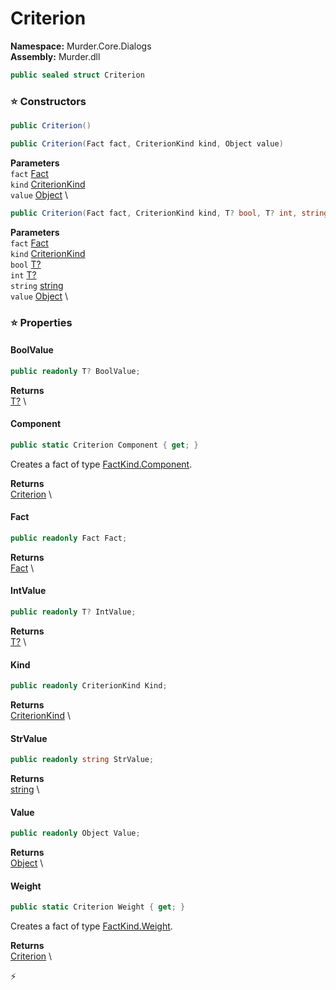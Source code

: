 # Criterion

**Namespace:** Murder.Core.Dialogs \
**Assembly:** Murder.dll

```csharp
public sealed struct Criterion
```

### ⭐ Constructors
```csharp
public Criterion()
```

```csharp
public Criterion(Fact fact, CriterionKind kind, Object value)
```

**Parameters** \
`fact` [Fact](../..//Murder/Core/Dialogs/Fact.html) \
`kind` [CriterionKind](../..//Murder/Core/Dialogs/CriterionKind.html) \
`value` [Object](https://learn.microsoft.com/en-us/dotnet/api/System.Object?view=net-7.0) \

```csharp
public Criterion(Fact fact, CriterionKind kind, T? bool, T? int, string string, Object value)
```

**Parameters** \
`fact` [Fact](../..//Murder/Core/Dialogs/Fact.html) \
`kind` [CriterionKind](../..//Murder/Core/Dialogs/CriterionKind.html) \
`bool` [T?](https://learn.microsoft.com/en-us/dotnet/api/System.Nullable-1?view=net-7.0) \
`int` [T?](https://learn.microsoft.com/en-us/dotnet/api/System.Nullable-1?view=net-7.0) \
`string` [string](https://learn.microsoft.com/en-us/dotnet/api/System.String?view=net-7.0) \
`value` [Object](https://learn.microsoft.com/en-us/dotnet/api/System.Object?view=net-7.0) \

### ⭐ Properties
#### BoolValue
```csharp
public readonly T? BoolValue;
```

**Returns** \
[T?](https://learn.microsoft.com/en-us/dotnet/api/System.Nullable-1?view=net-7.0) \
#### Component
```csharp
public static Criterion Component { get; }
```

Creates a fact of type [FactKind.Component](../../../murder/core/dialogs/factkind.html#component).

**Returns** \
[Criterion](../..//Murder/Core/Dialogs/Criterion.html) \
#### Fact
```csharp
public readonly Fact Fact;
```

**Returns** \
[Fact](../..//Murder/Core/Dialogs/Fact.html) \
#### IntValue
```csharp
public readonly T? IntValue;
```

**Returns** \
[T?](https://learn.microsoft.com/en-us/dotnet/api/System.Nullable-1?view=net-7.0) \
#### Kind
```csharp
public readonly CriterionKind Kind;
```

**Returns** \
[CriterionKind](../..//Murder/Core/Dialogs/CriterionKind.html) \
#### StrValue
```csharp
public readonly string StrValue;
```

**Returns** \
[string](https://learn.microsoft.com/en-us/dotnet/api/System.String?view=net-7.0) \
#### Value
```csharp
public readonly Object Value;
```

**Returns** \
[Object](https://learn.microsoft.com/en-us/dotnet/api/System.Object?view=net-7.0) \
#### Weight
```csharp
public static Criterion Weight { get; }
```

Creates a fact of type [FactKind.Weight](../../../murder/core/dialogs/factkind.html#weight).

**Returns** \
[Criterion](../..//Murder/Core/Dialogs/Criterion.html) \


⚡